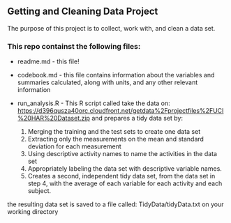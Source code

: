 ## Getting and Cleaning Data Project

The purpose of this project is to collect, work with, and clean a data set. 

### This repo containst the following files:

* readme.md - this file!

* codebook.md - this file contains information about the variables and summaries calculated, along with units, and any other relevant information

* run_analysis.R - This R script called take the data on: https://d396qusza40orc.cloudfront.net/getdata%2Fprojectfiles%2FUCI%20HAR%20Dataset.zip and prepares a tidy data set by: 

  1. Merging the training and the test sets to create one data set
  2. Extracting only the measurements on the mean and standard deviation for each measurement
  3. Using descriptive activity names to name the activities in the data set
  4. Appropriately labeling the data set with descriptive variable names.
  5. Creates a second, independent tidy data set, from the data set in step 4, with the average of each variable for each      activity and each subject.

the resulting data set is saved to a file called: TidyData/tidyData.txt on your working directory
